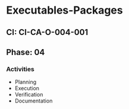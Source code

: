# Executables-Packages

## CI: CI-CA-O-004-001
## Phase: 04

### Activities
- Planning
- Execution
- Verification
- Documentation

